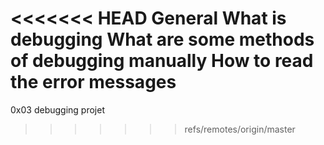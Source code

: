 <<<<<<< HEAD
General
What is debugging
What are some methods of debugging manually
How to read the error messages
=======
0x03 debugging projet
>>>>>>> refs/remotes/origin/master
